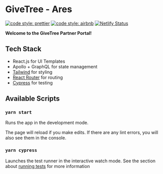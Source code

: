 # GiveTree - Ares

[![code style: prettier](https://img.shields.io/badge/code_style-prettier-ff69b4.svg?style=flat-square)](https://github.com/prettier/prettier)
[![code style: airbnb](https://img.shields.io/badge/code%20style-airbnb-blue.svg)](https://github.com/airbnb/javascript)
[![Netlify Status](https://api.netlify.com/api/v1/badges/d23f9a94-9de7-4e34-9bc8-1c2cde25c18f/deploy-status)](https://app.netlify.com/sites/givetree-admin/deploys)

**Welcome to the GiveTree Partner Portal!**

## Tech Stack

- React.js for UI Templates
- Apollo + GraphQL for state management
- [Tailwind](https://tailwindcss.com/) for styling
- [React Router](https://v5.reactrouter.com/) for routing
- [Cypress](https://docs.cypress.io/) for testing

## Available Scripts

### `yarn start`

Runs the app in the development mode.

The page will reload if you make edits. If there are any lint errors, you will also see them in the console.

### `yarn cypress`

Launches the test runner in the interactive watch mode. See the section about [running tests](https://nextjs.org/docs/testing) for more information
